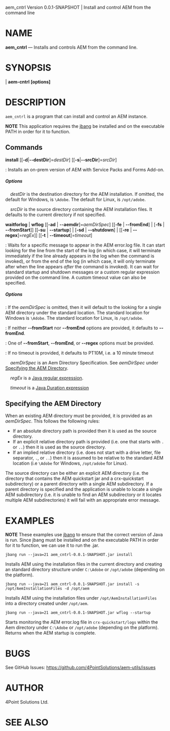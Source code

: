 aem_cntrl Version 0.0.1-SNAPSHOT | Install and control AEM from the command line

NAME
====

**aem_cntrl** — Installs and controls AEM from the command line.

SYNOPSIS
========

| **aem-cntrl** **<command>** **[options]**

DESCRIPTION
===========

`aem_cntrl` is a program that can install and control an AEM instance.  

**NOTE** This application requires the [jbang](https://www.jbang.dev/) be installed and on the executable PATH in order for it to function.

Commands
-------
**install** \[\[**-d**|**--destDir**]=*destDir*] \[\[**-s**|**--srcDir**]=*srcDir*]  

:  Installs an on-prem version of AEM with Service Packs and Forms Add-on. 

##### Options
&nbsp;&nbsp;&nbsp;&nbsp;*destDir* is the destination directory for the AEM installation. 
If omitted, the default for Windows, is `\Adobe`. The default for Linux, is `/opt/adobe`. 

&nbsp;&nbsp;&nbsp;&nbsp;*srcDir* is the source directory containing the AEM installation files.  It defaults to the current directory if not specified.

**waitforlog** | **wflog** \[\[**-ad** | **--aemdir**]=*aemDirSpec*] 
\[\[**-fe** | **--fromEnd**] | [**-fs** | **--fromStart**]] \[\[**-su** | **--startup**] | \[**-sd** | **--shutdown**] | \[\[**-re** | **--regex**]=*regEx*]] 
\[\[**-t** | **--timeout**]=*timeout*]

:  Waits for a specific message to appear in the AEM error.log file.  It can start looking for the line from the start of the log (in which case, it will terminate immediately if the line already appears in the log when the command is invoked), or from the end of the log (in which case, it will only terminate after when the line appears *after* the command is invoked).  It can wait for standard startup and shutdown messages or a custom regular expression provided on the command line.  A custom timeout value can also be specified.

##### Options

:  If the *aemDirSpec* is omitted, then it will default to the looking for a single AEM directory under the standard location.  The standard location for Windows is `\Adobe`. The standard location for Linux, is `/opt/adobe`.

: If neither **--fromStart** nor **--fromEnd** options are provided, it defaults to **--fromEnd**.

: One of **--fromStart**, **--fromEnd**, or **--regex** options must be provided.

: If no timeout is provided, it defaults to PT10M, i.e. a 10 minute timeout

&nbsp;&nbsp;&nbsp;&nbsp;*aemDirSpec* is an Aem Directory Specification.  See *aemDirSpec* under [Specifying the AEM Directory](specifying_the_aem_directory).

&nbsp;&nbsp;&nbsp;&nbsp;*regEx* is a [Java regular expression](https://docs.oracle.com/en/java/javase/21/docs/api/java.base/java/util/regex/Pattern.html).

&nbsp;&nbsp;&nbsp;&nbsp;*timeout* is a [Java Duration expression](https://docs.oracle.com/en/java/javase/21/docs/api/java.base/java/time/Duration.html#parse(java.lang.CharSequence))

Specifying the AEM Directory
-------

When an existing AEM directory must be provided, it is provided as an *aemDirSpec*.  This follows the following rules:
* If an absolute directory path is provided then it is used as the source directory.
* If an explicit relative directory path is provided (i.e. one that starts with `.` or `..`) then it is used as the source directory.
* If an implied relative directory (i.e. does not start with a drive letter, file separator, `.`, or `..`) then it is assumed to be relative to 
the standard AEM location (i.e `\Adobe` for Windows, `/opt/adobe` for Linux).

The source directory can be either an explicit AEM directory (i.e. the directory that contains the AEM quickstart jar and a crx-quickstart subdirectory) 
or a parent directory with a single AEM subdirectory.  If a parent directory is specified and the application is unable to locate a single AEM 
subdirectory (i.e. it is unable to find an AEM subdirectory or it locates multiple AEM subdirectories) it will fail with an appropriate error message.   


EXAMPLES
====

**NOTE** These examples use [jbang](https://www.jbang.dev/) to ensure that the correct version of Java is run.  Since jbang must be installed and on the executable PATH in order for it to function, we can use it to run the .jar.


`jbang run --java=21 aem_cntrl-0.0.1-SNAPSHOT.jar install`

Installs AEM using the installation files in the current directory and creating an standard directory structure under `C:\Adobe` or `/opt/adobe` (depending on the platform).

`jbang run --java=21 aem_cntrl-0.0.1-SNAPSHOT.jar install -s /opt/AemInstallationFiles -d /opt/aem`

Installs AEM using the installation files under `/opt/AemInstallationFiles` into a directory created under `/opt/aem`.

`jbang run --java=21 aem_cntrl-0.0.1-SNAPSHOT.jar wflog --startup`

Starts monitoring the AEM error.log file in `crx-quickstart/logs` within the Aem directory under `C:\Adobe` or `/opt/adobe` (depending on the platform).  Returns when the AEM startup is complete.


BUGS
====

See GitHub Issues: <https://github.com/4PointSolutions/aem-utils/issues>

AUTHOR
======

4Point Solutions Ltd.

SEE ALSO
========


